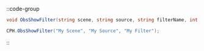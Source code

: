 ::code-group
  ```csharp [Method]
  void ObsShowFilter(string scene, string source, string filterName, int connection = 0);
  ```
  ```csharp [Example]
  CPH.ObsShowFilter("My Scene", "My Source", "My Filter");
  ```
::